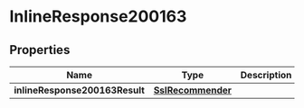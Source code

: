 # InlineResponse200163

## Properties
Name | Type | Description | Notes
------------ | ------------- | ------------- | -------------
**inlineResponse200163Result** | [**SslRecommender**](SslRecommender.md) |  |  [optional]
